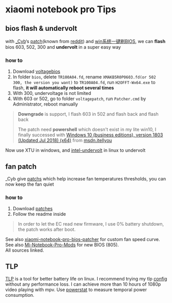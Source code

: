 # xiaomi notebook pro Tips
## bios flash & undervolt
with [_Cyb](http://en.miui.com/home.php?mod=space&do=thread&view=me&type=reply&uid=2250955959&from=space)‘s [patch](https://4pda.ru/forum/index.php?showtopic=843452&st=7960#entry75197781)(known from [reddit](https://www.reddit.com/r/Xiaomi/comments/93v6q6/mi_notebook_pro_bios_patcher_for_0502_and_0603/)) and [win系统一键刷BIOS](http://bbs.xiaomi.cn/t-14496063), we can **flash** bios 603, 502, 300  and **undervolt** in a super easy way

### how to

1. Download [voltagebios](https://raw.githubusercontent.com/tkkcc/minotebook/master/voltagebios.rar)
2. In folder `bios`, delete `TR100A04.fd`, rename `XMAKB5R0P0603.fd(or 502 300, the version you want)` to `TR100A04.fd`, run `H2OFFT-Wx64.exe` to flash, **it will automatically reboot several times**
3. With 300, undervoltage is not limited
4. With 603 or 502, go to folder `voltagepatch`, run `Patcher.cmd` by Administrator, reboot manually

> **Downgrade** is support, I flash 603 in 502 and flash back and flash back
> 
> The patch need **powershell** which doesn't exist in my lite win10, I finally successed with [Windows 10 (business editions), version 1803 (Updated Jul 2018) (x64)](ed2k://|file|cn_windows_10_business_edition_version_1803_updated_jul_2018_x64_dvd_12613133.iso|5075204096|9BE9662C6A1D206D4123556D743BC554|/) from [msdn.itellyou](https://msdn.itellyou.cn/)

Now use XTU in windows, and [intel-undervolt](https://github.com/kitsunyan/intel-undervolt) in linux to undervolt

## fan patch
_Cyb give [patchs](http://en.miui.com/forum.php?mod=viewthread&tid=1551743&page=16#pid29412725) which help increase fan temperatures thresholds, you can now keep the fan quiet

### how to

1. Download [patches](https://raw.githubusercontent.com/tkkcc/minotebook/master/patches.zip)
2. Follow the readme inside
> In order to let the EC read new firmware, I use 0% battery shutdown, the patch works after boot.

See also [xiaomi-notebook-pro-bios-patcher](https://github.com/saltukkos/xiaomi-notebook-pro-bios-patcher) for custom fan speed curve.  
See also [Mi-Notebook-Pro-Mods](https://github.com/Cr0wTom/Mi-Notebook-Pro-Mods) for new BIOS (805).  
All sources linked.  

## TLP

[TLP](https://wiki.archlinux.org/index.php/TLP) is a tool for better battery life on linux. I recommend trying my tlp [config](https://github.com/tkkcc/dot/blob/master/etc/default/tlp) without any performance loss. I can achieve more than 10 hours of 1080p video playing with mpv. Use [powerstat](https://aur.archlinux.org/packages/powerstat-git/) to measure temporal power consumption.
